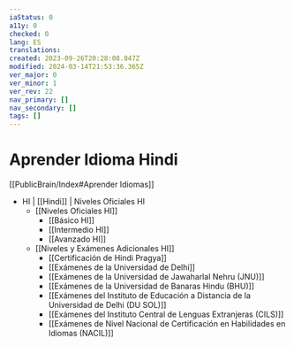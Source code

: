 ```yaml
---
iaStatus: 0
a11y: 0
checked: 0
lang: ES
translations: 
created: 2023-09-26T20:28:08.847Z
modified: 2024-03-14T21:53:36.365Z
ver_major: 0
ver_minor: 1
ver_rev: 22
nav_primary: []
nav_secondary: []
tags: []
---
```

# Aprender Idioma Hindi

[[PublicBrain/Index#Aprender Idiomas]]

* HI | [[Hindi]] | Niveles Oficiales HI
	* [[Niveles Oficiales HI]]
		* [[Básico HI]]
		* [[Intermedio HI]]
		* [[Avanzado HI]]
	* [[Niveles y Exámenes Adicionales HI]]
		* [[Certificación de Hindi Pragya]]
		* [[Exámenes de la Universidad de Delhi]]
		* [[Exámenes de la Universidad de Jawaharlal Nehru (JNU)]]
		* [[Exámenes de la Universidad de Banaras Hindu (BHU)]]
		* [[Exámenes del Instituto de Educación a Distancia de la Universidad de Delhi (DU SOL)]]
		* [[Exámenes del Instituto Central de Lenguas Extranjeras (CILS)]]
		* [[Exámenes de Nivel Nacional de Certificación en Habilidades en Idiomas (NACIL)]]
